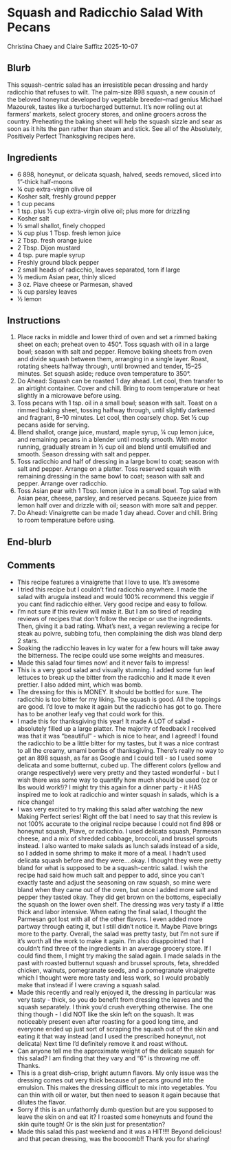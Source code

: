 # Squash and Radicchio Salad With Pecans
Christina Chaey and Claire Saffitz
2025-10-07

## Blurb

This squash-centric salad has an irresistible pecan dressing and hardy
radicchio that refuses to wilt. The palm-size 898 squash, a new cousin
of the beloved honeynut developed by vegetable breeder–mad genius
Michael Mazourek, tastes like a turbocharged butternut. It’s now rolling
out at farmers’ markets, select grocery stores, and online grocers
across the country. Preheating the baking sheet will help the squash
sizzle and sear as soon as it hits the pan rather than steam and stick.
See all of the Absolutely, Positively Perfect Thanksgiving recipes here.

## Ingredients

- 6 898, honeynut, or delicata squash, halved, seeds removed, sliced
  into 1”-thick half-moons
- ¼ cup extra-virgin olive oil
- Kosher salt, freshly ground pepper
- 1 cup pecans
- 1 tsp. plus ½ cup extra-virgin olive oil; plus more for drizzling
- Kosher salt
- ½ small shallot, finely chopped
- ¼ cup plus 1 Tbsp. fresh lemon juice
- 2 Tbsp. fresh orange juice
- 2 Tbsp. Dijon mustard
- 4 tsp. pure maple syrup
- Freshly ground black pepper
- 2 small heads of radicchio, leaves separated, torn if large
- ½ medium Asian pear, thinly sliced
- 3 oz. Piave cheese or Parmesan, shaved
- ¼ cup parsley leaves
- ½ lemon

## Instructions

1.  Place racks in middle and lower third of oven and set a rimmed
    baking sheet on each; preheat oven to 450°. Toss squash with oil in
    a large bowl; season with salt and pepper. Remove baking sheets from
    oven and divide squash between them, arranging in a single layer.
    Roast, rotating sheets halfway through, until browned and tender,
    15–25 minutes. Set squash aside; reduce oven temperature to 350°.
2.  Do Ahead: Squash can be roasted 1 day ahead. Let cool, then transfer
    to an airtight container. Cover and chill. Bring to room temperature
    or heat slightly in a microwave before using.
3.  Toss pecans with 1 tsp. oil in a small bowl; season with salt. Toast
    on a rimmed baking sheet, tossing halfway through, until slightly
    darkened and fragrant, 8–10 minutes. Let cool, then coarsely chop.
    Set ½ cup pecans aside for serving.
4.  Blend shallot, orange juice, mustard, maple syrup, ¼ cup lemon
    juice, and remaining pecans in a blender until mostly smooth. With
    motor running, gradually stream in ½ cup oil and blend until
    emulsified and smooth. Season dressing with salt and pepper.
5.  Toss radicchio and half of dressing in a large bowl to coat; season
    with salt and pepper. Arrange on a platter. Toss reserved squash
    with remaining dressing in the same bowl to coat; season with salt
    and pepper. Arrange over radicchio.
6.  Toss Asian pear with 1 Tbsp. lemon juice in a small bowl. Top salad
    with Asian pear, cheese, parsley, and reserved pecans. Squeeze juice
    from lemon half over and drizzle with oil; season with more salt and
    pepper.
7.  Do Ahead: Vinaigrette can be made 1 day ahead. Cover and chill.
    Bring to room temperature before using.

## End-blurb

## Comments

- This recipe features a vinaigrette that I love to use. It’s awesome
- I tried this recipe but I couldn’t find radicchio anywhere. I made the
  salad with arugula instead and would 100% recommend this veggie if you
  cant find radicchio either. Very good recipe and easy to follow.
- I’m not sure if this review will make it. But I am so tired of reading
  reviews of recipes that don’t follow the recipe or use the
  ingredients. Then, giving it a bad rating. What’s next, a vegan
  reviewing a recipe for steak au poivre, subbing tofu, then complaining
  the dish was bland derp 2 stars.
- Soaking the radicchio leaves in Icy water for a few hours will take
  away the bitterness. The recipe could use some weights and measures.
- Made this salad four times now! and it never fails to impress!
- This is a very good salad and visually stunning. I added some fun leaf
  lettuces to break up the bitter from the radicchio and it made it even
  prettier. I also added mint, which was bomb.
- The dressing for this is MONEY. It should be bottled for sure. The
  radicchio is too bitter for my liking. The squash is good. All the
  toppings are good. I’d love to make it again but the radicchio has got
  to go. There has to be another leafy veg that could work for this.
- I made this for thanksgiving this year! It made A LOT of salad -
  absolutely filled up a large platter. The majority of feedback I
  received was that it was “beautiful” - which is nice to hear, and I
  agreed! I found the radicchio to be a little bitter for my tastes, but
  it was a nice contrast to all the creamy, umami bombs of thanksgiving.
  There’s really no way to get an 898 squash, as far as Google and I
  could tell - so I used some delicata and some butternut, cubed up. The
  different colors (yellow and orange respectively) were very pretty and
  they tasted wonderful - but I wish there was some way to quantify how
  much should be used (oz or lbs would work!)? I might try this again
  for a dinner party - it HAS inspired me to look at radicchio and
  winter squash in salads, which is a nice change!
- I was very excited to try making this salad after watching the new
  Making Perfect series! Right off the bat I need to say that this
  review is not 100% accurate to the original recipe because I could not
  find 898 or honeynut squash, Piave, or radicchio. I used delicata
  squash, Parmesan cheese, and a mix of shredded cabbage, broccoli, and
  brussel sprouts instead. I also wanted to make salads as lunch salads
  instead of a side, so I added in some shrimp to make it more of a
  meal. I hadn’t used delicata squash before and they were….okay. I
  thought they were pretty bland for what is supposed to be a
  squash-centric salad. I wish the recipe had said how much salt and
  pepper to add, since you can’t exactly taste and adjust the seasoning
  on raw squash, so mine were bland when they came out of the oven, but
  once I added more salt and pepper they tasted okay. They did get brown
  on the bottoms, especially the squash on the lower oven shelf. The
  dressing was very tasty if a little thick and labor intensive. When
  eating the final salad, I thought the Parmesan got lost with all of
  the other flavors. I even added more partway through eating it, but I
  still didn’t notice it. Maybe Piave brings more to the party. Overall,
  the salad was pretty tasty, but I’m not sure if it’s worth all the
  work to make it again. I’m also disappointed that I couldn’t find
  three of the ingredients in an average grocery store. If I could find
  them, I might try making the salad again. I made salads in the past
  with roasted butternut squash and brussel sprouts, feta, shredded
  chicken, walnuts, pomegranate seeds, and a pomegranate vinaigrette
  which I thought were more tasty and less work, so I would probably
  make that instead if I were craving a squash salad.
- Made this recently and really enjoyed it, the dressing in particular
  was very tasty - thick, so you do benefit from dressing the leaves and
  the squash separately. I think you’d crush everything otherwise. The
  one thing though - I did NOT like the skin left on the squash. It was
  noticeably present even after roasting for a good long time, and
  everyone ended up just sort of scraping the squash out of the skin and
  eating it that way instead (and I used the prescribed honeynut, not
  delicata) Next time I’d definitely remove it and roast without.
- Can anyone tell me the approximate weight of the delicate squash for
  this salad? I am finding that they vary and “6” is throwing me off.
  Thanks.
- This is a great dish–crisp, bright autumn flavors. My only issue was
  the dressing comes out very thick because of pecans ground into the
  emulsion. This makes the dressing difficult to mix into vegetables.
  You can thin with oil or water, but then need to season it again
  because that dilutes the flavor.
- Sorry if this is an unfathomly dumb question but are you supposed to
  leave the skin on and eat it? I roasted some honeynuts and found the
  skin quite tough! Or is the skin just for presentation?
- Made this salad this past weekend and it was a HIT!!!! Beyond
  delicious! and that pecan dressing, was the boooomb!! Thank you for
  sharing!
